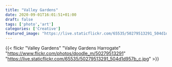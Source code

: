 ```yaml
---
title: "Valley Gardens"
date: 2020-09-01T16:01:51+01:00
draft: false
tags: ['photo','art']
categories: ['Creative']
featured_image: "https://live.staticflickr.com/65535/50279513291_504d1d957b_w.jpg"
---
```


{{< flickr "Valley Gardens"
           "Valley Gardens Harrogate"
           "https://www.flickr.com/photos/doodle_m/50279513291"
           "https://live.staticflickr.com/65535/50279513291_504d1d957b_c.jpg" >}}